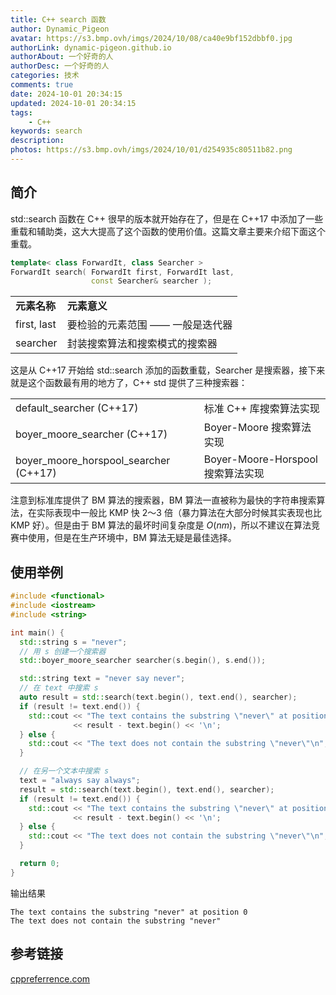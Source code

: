 ```yaml
---
title: C++ search 函数
author: Dynamic_Pigeon
avatar: https://s3.bmp.ovh/imgs/2024/10/08/ca40e9bf152dbbf0.jpg
authorLink: dynamic-pigeon.github.io
authorAbout: 一个好奇的人
authorDesc: 一个好奇的人
categories: 技术
comments: true
date: 2024-10-01 20:34:15
updated: 2024-10-01 20:34:15
tags:
    - C++
keywords: search
description:
photos: https://s3.bmp.ovh/imgs/2024/10/01/d254935c80511b82.png
---
```

## 简介

std::search 函数在 C++ 很早的版本就开始存在了，但是在 C++17 中添加了一些重载和辅助类，这大大提高了这个函数的使用价值。这篇文章主要来介绍下面这个重载。

```c++
template< class ForwardIt, class Searcher >
ForwardIt search( ForwardIt first, ForwardIt last,
                  const Searcher& searcher );
```

|||
| ---- | ---- |
|**元素名称**|**元素意义**|
|first, last| 要检验的元素范围 —— 一般是迭代器 |
|searcher|封装搜索算法和搜索模式的搜索器|

这是从 C++17 开始给 std::search 添加的函数重载，Searcher 是搜索器，接下来就是这个函数最有用的地方了，C++ std 提供了三种搜索器：

|||
| ---- | ---- |
| default_searcher (C++17) |  标准 C++ 库搜索算法实现 |
| boyer_moore_searcher (C++17) | Boyer-Moore 搜索算法实现 |
| boyer_moore_horspool_searcher (C++17) | Boyer-Moore-Horspool 搜索算法实现 |

注意到标准库提供了 BM 算法的搜索器，BM 算法一直被称为最快的字符串搜索算法，在实际表现中一般比 KMP 快 2～3 倍（暴力算法在大部分时候其实表现也比 KMP 好）。但是由于 BM 算法的最坏时间复杂度是 $O(nm)$，所以不建议在算法竞赛中使用，但是在生产环境中，BM 算法无疑是最佳选择。

## 使用举例

```c++
#include <functional>
#include <iostream>
#include <string>

int main() {
  std::string s = "never";
  // 用 s 创建一个搜索器
  std::boyer_moore_searcher searcher(s.begin(), s.end());

  std::string text = "never say never";
  // 在 text 中搜索 s
  auto result = std::search(text.begin(), text.end(), searcher);
  if (result != text.end()) {
    std::cout << "The text contains the substring \"never\" at position "
              << result - text.begin() << '\n';
  } else {
    std::cout << "The text does not contain the substring \"never\"\n";
  }

  // 在另一个文本中搜索 s
  text = "always say always";
  result = std::search(text.begin(), text.end(), searcher);
  if (result != text.end()) {
    std::cout << "The text contains the substring \"never\" at position "
              << result - text.begin() << '\n';
  } else {
    std::cout << "The text does not contain the substring \"never\"\n";
  }

  return 0;
}
```

输出结果

```text
The text contains the substring "never" at position 0
The text does not contain the substring "never"
```

## 参考链接

[cppreferrence.com](https://zh.cppreference.com/w/cpp/algorithm/search)
